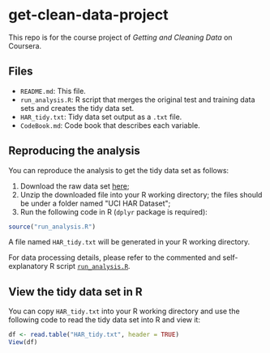 # get-clean-data-project

This repo is for the course project of _Getting and Cleaning Data_ on Coursera.

## Files

* `README.md`: This file.
* `run_analysis.R`: R script that merges the original test and training data sets and creates the tidy data set.
* `HAR_tidy.txt`: Tidy data set output as a `.txt` file. 
* `CodeBook.md`: Code book that describes each variable. 


## Reproducing the analysis

You can reproduce the analysis to get the tidy data set as follows:

1. Download the raw data set [here](https://d396qusza40orc.cloudfront.net/getdata%2Fprojectfiles%2FUCI%20HAR%20Dataset.zip);
2. Unzip the downloaded file into your R working directory; the files should be under a folder named "UCI HAR Dataset";
3. Run the following code in R (`dplyr` package is required):
```R
source("run_analysis.R")
```

A file named `HAR_tidy.txt` will be generated in your R working directory.

For data processing details, please refer to the commented and self-explanatory R script [`run_analysis.R`](run_analysis.R).

## View the tidy data set in R

You can copy `HAR_tidy.txt` into your R working directory and use the following code to read the tidy data set into R and view it:
```R
df <- read.table("HAR_tidy.txt", header = TRUE)
View(df)
```